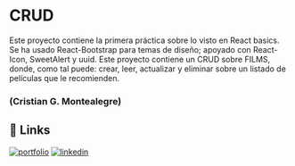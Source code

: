 # CRUD 

Este proyecto contiene la primera práctica sobre lo visto en React basics. Se ha usado React-Bootstrap para temas de diseño; apoyado con React-Icon, SweetAlert y uuid. Este proyecto contiene un CRUD sobre FILMS, donde, como tal puede: crear, leer, actualizar y eliminar sobre un listado de películas que le recomienden. 

### (Cristian G. Montealegre)

## 🔗 Links
[![portfolio](https://img.shields.io/badge/my_portfolio-000?style=for-the-badge&logo=ko-fi&logoColor=white)](https://cgmontea98.github.io/bit07me/)
[![linkedin](https://img.shields.io/badge/linkedin-0A66C2?style=for-the-badge&logo=linkedin&logoColor=white)](https://www.linkedin.com/in/cgmontea98/)
